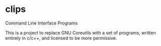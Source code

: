 # clips
Command Line Interface Programs

This is a project to replace GNU Coreutils with a set of programs, written entirely in c/c++, and licensed to be more permissive.
